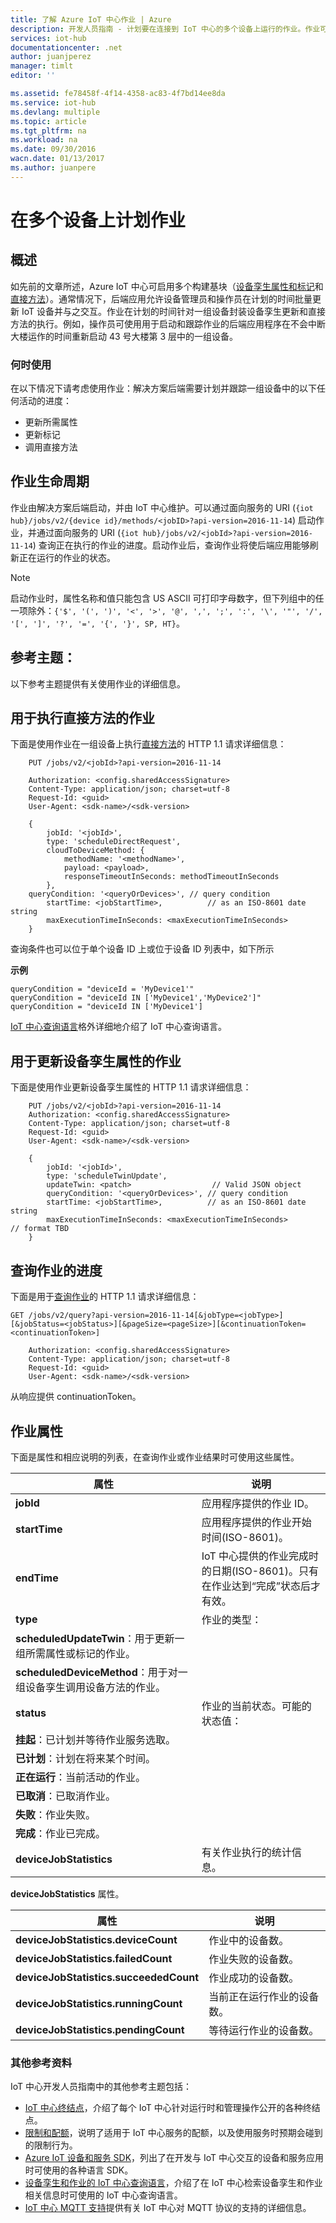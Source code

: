 ```yaml
---
title: 了解 Azure IoT 中心作业 | Azure
description: 开发人员指南 - 计划要在连接到 IoT 中心的多个设备上运行的作业。作业可以更新标记和所需属性，并可在多个设备上调用直接方法。
services: iot-hub
documentationcenter: .net
author: juanjperez
manager: timlt
editor: ''

ms.assetid: fe78458f-4f14-4358-ac83-4f7bd14ee8da
ms.service: iot-hub
ms.devlang: multiple
ms.topic: article
ms.tgt_pltfrm: na
ms.workload: na
ms.date: 09/30/2016
wacn.date: 01/13/2017
ms.author: juanpere
---
```


# 在多个设备上计划作业
## 概述
如先前的文章所述，Azure IoT 中心可启用多个构建基块（[设备孪生属性和标记][lnk-twin-devguide]和[直接方法][lnk-dev-methods]）。通常情况下，后端应用允许设备管理员和操作员在计划的时间批量更新 IoT 设备并与之交互。作业在计划的时间针对一组设备封装设备孪生更新和直接方法的执行。例如，操作员可使用用于启动和跟踪作业的后端应用程序在不会中断大楼运作的时间重新启动 43 号大楼第 3 层中的一组设备。

### 何时使用
在以下情况下请考虑使用作业：解决方案后端需要计划并跟踪一组设备中的以下任何活动的进度：

* 更新所需属性
* 更新标记
* 调用直接方法

## 作业生命周期
作业由解决方案后端启动，并由 IoT 中心维护。可以通过面向服务的 URI \(`{iot hub}/jobs/v2/{device id}/methods/<jobID>?api-version=2016-11-14`\) 启动作业，并通过面向服务的 URI \(`{iot hub}/jobs/v2/<jobId>?api-version=2016-11-14`\) 查询正在执行的作业的进度。启动作业后，查询作业将使后端应用能够刷新正在运行的作业的状态。

> [!NOTE]
启动作业时，属性名称和值只能包含 US ASCII 可打印字母数字，但下列组中的任一项除外：``{'$', '(', ')', '<', '>', '@', ',', ';', ':', '\', '"', '/', '[', ']', '?', '=', '{', '}', SP, HT}``。
> 
> 

## 参考主题：
以下参考主题提供有关使用作业的详细信息。

## 用于执行直接方法的作业
下面是使用作业在一组设备上执行[直接方法][lnk-dev-methods]的 HTTP 1.1 请求详细信息：

```
    PUT /jobs/v2/<jobId>?api-version=2016-11-14

    Authorization: <config.sharedAccessSignature>
    Content-Type: application/json; charset=utf-8
    Request-Id: <guid>
    User-Agent: <sdk-name>/<sdk-version>

    {
        jobId: '<jobId>',
        type: 'scheduleDirectRequest', 
        cloudToDeviceMethod: {
            methodName: '<methodName>',
            payload: <payload>,                 
            responseTimeoutInSeconds: methodTimeoutInSeconds 
        },
    queryCondition: '<queryOrDevices>', // query condition
        startTime: <jobStartTime>,          // as an ISO-8601 date string
        maxExecutionTimeInSeconds: <maxExecutionTimeInSeconds>        
    }
```
查询条件也可以位于单个设备 ID 上或位于设备 ID 列表中，如下所示

**示例**

```
queryCondition = "deviceId = 'MyDevice1'"
queryCondition = "deviceId IN ['MyDevice1','MyDevice2']"
queryCondition = "deviceId IN ['MyDevice1']
```

[IoT 中心查询语言][lnk-query]格外详细地介绍了 IoT 中心查询语言。

## 用于更新设备孪生属性的作业
下面是使用作业更新设备孪生属性的 HTTP 1.1 请求详细信息：

```
    PUT /jobs/v2/<jobId>?api-version=2016-11-14
    Authorization: <config.sharedAccessSignature>
    Content-Type: application/json; charset=utf-8
    Request-Id: <guid>
    User-Agent: <sdk-name>/<sdk-version>

    {
        jobId: '<jobId>',
        type: 'scheduleTwinUpdate', 
        updateTwin: <patch>                  // Valid JSON object
        queryCondition: '<queryOrDevices>', // query condition
        startTime: <jobStartTime>,          // as an ISO-8601 date string
        maxExecutionTimeInSeconds: <maxExecutionTimeInSeconds>        // format TBD
    }
```

## 查询作业的进度
下面是用于[查询作业][lnk-query]的 HTTP 1.1 请求详细信息：

```
GET /jobs/v2/query?api-version=2016-11-14[&jobType=<jobType>][&jobStatus=<jobStatus>][&pageSize=<pageSize>][&continuationToken=<continuationToken>]

    Authorization: <config.sharedAccessSignature>
    Content-Type: application/json; charset=utf-8
    Request-Id: <guid>
    User-Agent: <sdk-name>/<sdk-version>
```

从响应提供 continuationToken。

## 作业属性
下面是属性和相应说明的列表，在查询作业或作业结果时可使用这些属性。

| 属性 | 说明 |
| --- | --- |
| **jobId** |应用程序提供的作业 ID。 |
| **startTime** |应用程序提供的作业开始时间(ISO-8601)。 |
| **endTime** |IoT 中心提供的作业完成时的日期(ISO-8601)。只有在作业达到“完成”状态后才有效。 |
| **type** |作业的类型： |
| **scheduledUpdateTwin**：用于更新一组所需属性或标记的作业。 | |
| **scheduledDeviceMethod**：用于对一组设备孪生调用设备方法的作业。 | |
| **status** |作业的当前状态。可能的状态值： |
| **挂起**：已计划并等待作业服务选取。 | |
| **已计划**：计划在将来某个时间。 | |
| **正在运行**：当前活动的作业。 | |
| **已取消**：已取消作业。 | |
| **失败**：作业失败。 | |
| **完成**：作业已完成。 | |
| **deviceJobStatistics** |有关作业执行的统计信息。 |

**deviceJobStatistics** 属性。

| 属性 | 说明 |
| --- | --- |
| **deviceJobStatistics.deviceCount** |作业中的设备数。 |
| **deviceJobStatistics.failedCount** |作业失败的设备数。 |
| **deviceJobStatistics.succeededCount** |作业成功的设备数。 |
| **deviceJobStatistics.runningCount** |当前正在运行作业的设备数。 |
| **deviceJobStatistics.pendingCount** |等待运行作业的设备数。 |

### 其他参考资料

IoT 中心开发人员指南中的其他参考主题包括：

* [IoT 中心终结点][lnk-endpoints]，介绍了每个 IoT 中心针对运行时和管理操作公开的各种终结点。
* [限制和配额][lnk-quotas]，说明了适用于 IoT 中心服务的配额，以及使用服务时预期会碰到的限制行为。
* [Azure IoT 设备和服务 SDK][lnk-sdks]，列出了在开发与 IoT 中心交互的设备和服务应用时可使用的各种语言 SDK。
* [设备孪生和作业的 IoT 中心查询语言][lnk-query]，介绍了在 IoT 中心检索设备孪生和作业相关信息时可使用的 IoT 中心查询语言。
* [IoT 中心 MQTT 支持][lnk-devguide-mqtt]提供有关 IoT 中心对 MQTT 协议的支持的详细信息。

<!-- links and images -->

[lnk-endpoints]: ./iot-hub-devguide-endpoints.md
[lnk-quotas]: ./iot-hub-devguide-quotas-throttling.md
[lnk-sdks]: ./iot-hub-devguide-sdks.md
[lnk-query]: ./iot-hub-devguide-query-language.md
[lnk-devguide-mqtt]: ./iot-hub-mqtt-support.md
[lnk-c2d-methods]: ./iot-hub-node-node-direct-methods.md
[lnk-dev-methods]: ./iot-hub-devguide-direct-methods.md
[lnk-get-started-twin]: ./iot-hub-node-node-twin-getstarted.md
[lnk-twin-devguide]: ./iot-hub-devguide-device-twins.md

<!---HONumber=Mooncake_0109_2017-->
<!--Update_Description:update wording-->